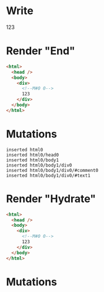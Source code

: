 # Write
  <div><!M#0 0>123</div>


# Render "End"
```html
<html>
  <head />
  <body>
    <div>
      <!--M#0 0-->
      123
    </div>
  </body>
</html>
```

# Mutations
```
inserted html0
inserted html0/head0
inserted html0/body1
inserted html0/body1/div0
inserted html0/body1/div0/#comment0
inserted html0/body1/div0/#text1
```


# Render "Hydrate"
```html
<html>
  <head />
  <body>
    <div>
      <!--M#0 0-->
      123
    </div>
  </body>
</html>
```

# Mutations
```

```